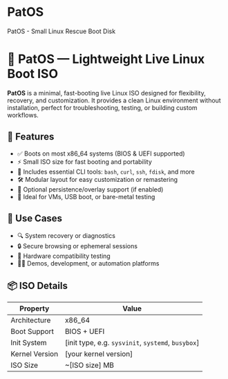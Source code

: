 # PatOS
PatOS - Small Linux Rescue Boot Disk

# 🐧 PatOS — Lightweight Live Linux Boot ISO

**PatOS** is a minimal, fast-booting live Linux ISO designed for flexibility, recovery, and customization. It provides a clean Linux environment without installation, perfect for troubleshooting, testing, or building custom workflows.

## 🔧 Features

- ✅ Boots on most x86_64 systems (BIOS & UEFI supported)
- ⚡ Small ISO size for fast booting and portability
- 🧰 Includes essential CLI tools: `bash`, `curl`, `ssh`, `fdisk`, and more
- 🛠 Modular layout for easy customization or remastering
- 💾 Optional persistence/overlay support (if enabled)
- 🧪 Ideal for VMs, USB boot, or bare-metal testing

## 🚀 Use Cases

- 🔍 System recovery or diagnostics
- 🔒 Secure browsing or ephemeral sessions
- 🧪 Hardware compatibility testing
- 👨‍💻 Demos, development, or automation platforms

## 📦 ISO Details

| Property       | Value                  |
|----------------|------------------------|
| Architecture   | x86_64                 |
| Boot Support   | BIOS + UEFI            |
| Init System    | [init type, e.g. `sysvinit`, `systemd`, `busybox`] |
| Kernel Version | [your kernel version]  |
| ISO Size       | ~[ISO size] MB         |
